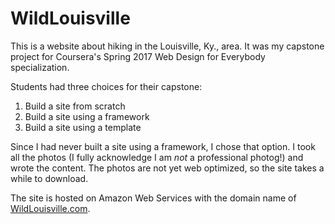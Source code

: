 # WildLouisville
This is a website about hiking in the Louisville, Ky., area. It was my capstone project for Coursera's Spring 2017 Web Design for Everybody specialization.

Students had three choices for their capstone:
1.  Build a site from scratch
2.  Build a site using a framework
3.  Build a site using a template

Since I had never built a site using a framework, I chose that option. I took all the photos (I fully acknowledge I am *not* a professional photog!) and wrote the content. The photos are not yet web optimized, so the site takes a while to download.

The site is hosted on Amazon Web Services with the domain name of  [WildLouisville.com](http://wildlouisville.com).
